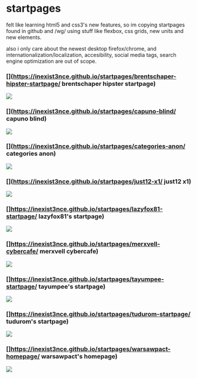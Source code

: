 # startpages
felt like learning html5 and css3's new features, so im copying startpages found in github and /wg/ using stuff like flexbox, css grids, new units and new elements.

also i only care about the newest desktop firefox/chrome, and internationalization/localization, accesibility, social media tags, search engine optimization are out of scope.

### [](https://inexist3nce.github.io/startpages/brentschaper-hipster-startpage/ brentschaper hipster startpage)
![](https://inexist3nce.github.io/startpages/assets/screenshots/brentschaper-hipster-startpage.png)

### [](https://inexist3nce.github.io/startpages/capuno-blind/ capuno blind)
![](https://inexist3nce.github.io/startpages/assets/screenshots/capuno-blind.png)

### [](https://inexist3nce.github.io/startpages/categories-anon/ categories anon)
![](https://inexist3nce.github.io/startpages/assets/screenshots/categories-anon.png)

### [](https://inexist3nce.github.io/startpages/just12-x1/ just12 x1)
![](https://inexist3nce.github.io/startpages/assets/screenshots/just12-x1.jpg)

### []https://inexist3nce.github.io/startpages/lazyfox81-startpage/ lazyfox81's startpage)
![](https://inexist3nce.github.io/startpages/assets/screenshots/lazyfox81-startpage.png)

### []https://inexist3nce.github.io/startpages/merxvell-cybercafe/ merxvell cybercafe)
![](https://inexist3nce.github.io/startpages/assets/screenshots/merxvell-cybercafe.png)

### []https://inexist3nce.github.io/startpages/tayumpee-startpage/ tayumpee's startpage)
![](https://inexist3nce.github.io/startpages/assets/screenshots/tayumpee-startpage.png)

### []https://inexist3nce.github.io/startpages/tudurom-startpage/ tudurom's startpage)
![](https://inexist3nce.github.io/startpages/assets/screenshots/tudurom-startpage.png)

### []https://inexist3nce.github.io/startpages/warsawpact-homepage/ warsawpact's homepage)
![](https://inexist3nce.github.io/startpages/assets/screenshots/warsawpact-homepage.png)